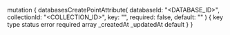 mutation {
    databasesCreatePointAttribute(
        databaseId: "<DATABASE_ID>",
        collectionId: "<COLLECTION_ID>",
        key: "",
        required: false,
        default: ""
    ) {
        key
        type
        status
        error
        required
        array
        _createdAt
        _updatedAt
        default
    }
}
